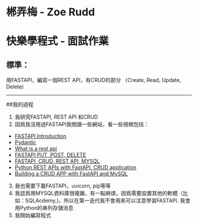 # 郴弄梅 - Zoe Rudd

# 快樂學程式 - 面試作業

## 標準：
用FASTAPI，編寫一個REST API，有CRUD的部分 （Create, Read, Update, Delete)

---

##我的過程

1. 我研究FASTAPI, REST API 和CRUD
2. 因爲我沒用過FASTAPI我閲讀一些網站，看一些視頻包括：
  - [FASTAPI Introduction](https://fastapi.tiangolo.com/tutorial/first-steps/)
  - [Pydantic](https://pydantic-docs.helpmanual.io/)
  - [What is a rest api](https://www.redhat.com/en/topics/api/what-is-a-rest-api)
  - [FASTAPI PUT, POST, DELETE](https://www.youtube.com/watch?v=tpT48Rpt-Ww)
  - [FASTAPI, CRUD, REST API, MYSQL](https://www.youtube.com/watch?v=4Zy90rd0bkU)
  - [Python REST APIs with FastAPI, CRUD application](https://dev.to/xarala221/python-rest-apis-with-fastapi-crud-application-9kc)
  - [Building a CRUD APP with FastAPI and MySQL](https://blog.balasundar.com/building-a-crud-app-with-fastapi-and-mysql)

3. 我也需要下載FASTAPI，uvicorn, pip等等
4. 我認爲用MYSQL資料庫很複雜，有一點麻煩，因爲需要設置其他的軟體（比如：SQLAcdemy,)，所以在第一迭代我不會用來可以注意學習FASTAPI. 我會用Python的串列存儲消息
5. 我開始編寫程式

